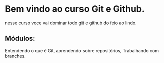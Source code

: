 
# Bem vindo ao curso Git e Github.
nesse curso voce vai dominar todo git e github do feio ao lindo.

## Módulos:
Entendendo o que é Git, aprendendo sobre repositórios,
Trabalhando com branches.